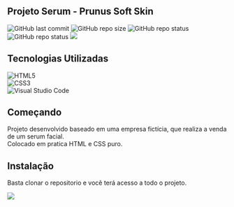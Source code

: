 ## Projeto Serum - Prunus Soft Skin
![GitHub last commit](https://img.shields.io/github/last-commit/lucascgentile/projeto-serum?style=for-the-badge)
![GitHub repo size](https://img.shields.io/github/repo-size/lucascgentile/projeto-serum?style=for-the-badge)
![GitHub repo status](https://img.shields.io/badge/status-em%20desenvolvimento-yellow?style=for-the-badge)
![GitHub repo status](https://img.shields.io/badge/projeto-fatec-critical?style=for-the-badge)
<a href="https://www.linkedin.com/in/lucascgentile/"><img src="https://img.shields.io/badge/%20linkedin-Lucas%20Gentile-blue?style=for-the-badge&logo=linkedin"></a>




## Tecnologias Utilizadas
![HTML5](https://img.shields.io/badge/HTML5-E34F26?style=for-the-badge&logo=html5&logoColor=white) <br>
![CSS3](https://img.shields.io/badge/CSS3-1572B6?style=for-the-badge&logo=css3&logoColor=white) <br>
![Visual Studio Code](https://img.shields.io/badge/Visual%20Studio%20Code-0078d7.svg?style=for-the-badge&logo=visual-studio-code&logoColor=white)



  
## Começando
Projeto desenvolvido baseado em uma empresa fictícia, que realiza a venda de um serum facial. <br>
Colocado em pratica HTML e CSS puro.

## Instalação
Basta clonar o repositorio e você terá acesso a todo o projeto.

<a href="https://github.com/LucasCGentile/projeto-serum/archive/refs/heads/main.zip"><img src="https://img.shields.io/badge/%20-clonar-yellowgreen?style=for-the-badge&logo=github"></a>






